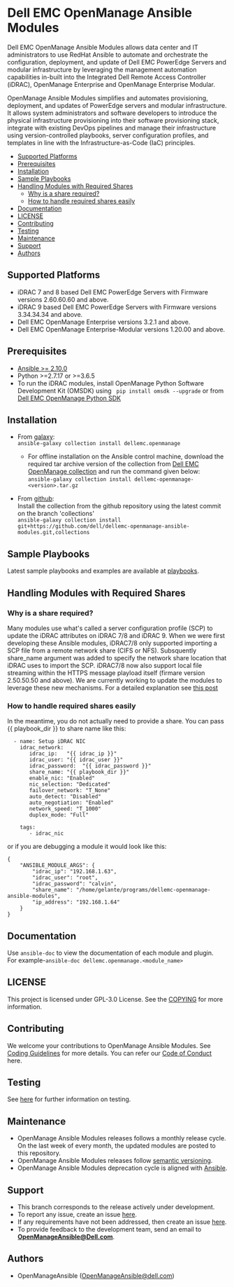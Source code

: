 # Dell EMC OpenManage Ansible Modules

Dell EMC OpenManage Ansible Modules allows data center and IT administrators to use RedHat Ansible to automate and orchestrate the configuration, deployment, and update of Dell EMC PowerEdge Servers and modular infrastructure by leveraging the management automation capabilities in-built into the Integrated Dell Remote Access Controller (iDRAC), OpenManage Enterprise and OpenManage Enterprise Modular.

OpenManage Ansible Modules simplifies and automates provisioning, deployment, and updates of PowerEdge servers and modular infrastructure. It allows system administrators and software developers to introduce the physical infrastructure provisioning into their software provisioning stack, integrate with existing DevOps pipelines and manage their infrastructure using version-controlled playbooks, server configuration profiles, and templates in line with the Infrastructure-as-Code (IaC) principles.

- [Supported Platforms](#supported-platforms)
- [Prerequisites](#prerequisites)
- [Installation](#installation)
- [Sample Playbooks](#sample-playbooks)
- [Handling Modules with Required Shares](#handling-modules-with-required-shares)
  - [Why is a share required?](#why-is-a-share-required)
  - [How to handle required shares easily](#how-to-handle-required-shares-easily)
- [Documentation](#documentation)
- [LICENSE](#license)
- [Contributing](#contributing)
- [Testing](#testing)
- [Maintenance](#maintenance)
- [Support](#support)
- [Authors](#authors)

## Supported Platforms
  * iDRAC 7 and 8 based Dell EMC PowerEdge Servers with Firmware versions 2.60.60.60 and above.
  * iDRAC 9 based Dell EMC PowerEdge Servers with Firmware versions 3.34.34.34 and above.
  * Dell EMC OpenManage Enterprise versions 3.2.1 and above.
  * Dell EMC OpenManage Enterprise-Modular versions 1.20.00 and above.

## Prerequisites
  * [Ansible >= 2.10.0](https://github.com/ansible/ansible)
  * Python >=2.7.17 or >=3.6.5
  * To run the iDRAC modules, install OpenManage Python Software Development
   Kit (OMSDK) using ``` pip install omsdk --upgrade``` or from 
   [Dell EMC OpenManage Python SDK](https://github.com/dell/omsdk)

## Installation

* From [galaxy](https://galaxy.ansible.com/dellemc/openmanage):  
```ansible-galaxy collection install dellemc.openmanage```

    - For offline installation on the Ansible control machine, download the required tar archive version of the collection from [Dell EMC OpenManage collection](https://galaxy.ansible.com/dellemc/openmanage) and run the command given below:  
      ```ansible-galaxy collection install dellemc-openmanage-<version>.tar.gz```

* From [github](https://github.com/dell/dellemc-openmanage-ansible-modules/tree/collections):  
Install the collection from the github repository using the latest commit on the branch 'collections'  
```ansible-galaxy collection install git+https://github.com/dell/dellemc-openmanage-ansible-modules.git,collections```

## Sample Playbooks
Latest sample playbooks and examples are available at [playbooks](https://github.com/dell/dellemc-openmanage-ansible-modules/tree/collections/playbooks).

## Handling Modules with Required Shares

### Why is a share required?

Many modules use what's called a server configuration profile (SCP) to update the iDRAC attributes on iDRAC 7/8 and iDRAC 9.
When we were first developing these Ansible modules, iDRAC7/8 only supported importing a SCP file from a remote 
network share (CIFS or NFS). Subsquently share_name argument was added to specify the network share location that
iDRAC uses to import the SCP. iDRAC7/8 now also support local file streaming within the HTTPS message playload itself
(firmare version 2.50.50.50 and above). We are currently working to update the modules to leverage these new mechanisms.
For a detailed explanation see [this post](https://github.com/dell/omsdk/blob/devel/docs/idrac.rst#prerequisites)

### How to handle required shares easily

In the meantime, you do not actually need to provide a share. You can pass {{ playbook_dir }} to share name like this:

      - name: Setup iDRAC NIC
        idrac_network:
           idrac_ip:   "{{ idrac_ip }}"
           idrac_user: "{{ idrac_user }}"
           idrac_password:  "{{ idrac_password }}"
           share_name: "{{ playbook_dir }}"
           enable_nic: "Enabled"
           nic_selection: "Dedicated"
           failover_network: "T_None"
           auto_detect: "Disabled"
           auto_negotiation: "Enabled"
           network_speed: "T_1000"
           duplex_mode: "Full"
    
        tags:
           - idrac_nic

or if you are debugging a module it would look like this:

    {
        "ANSIBLE_MODULE_ARGS": {
            "idrac_ip": "192.168.1.63",
            "idrac_user": "root",
            "idrac_password": "calvin",
            "share_name": "/home/gelante/programs/dellemc-openmanage-ansible-modules",
            "ip_address": "192.168.1.64"
        }
    }

## Documentation
Use `ansible-doc` to view the documentation of each module and plugin.  
For example-```ansible-doc dellemc.openmanage.<module_name>```  

## LICENSE
This project is licensed under GPL-3.0 License. See the [COPYING](https://github.com/dell/dellemc-openmanage-ansible-modules/tree/collections/COPYING.md) for more information.

## Contributing
We welcome your contributions to OpenManage Ansible Modules. See [Coding Guidelines](https://github.com/dell/dellemc-openmanage-ansible-modules/tree/collections/CODING_GUIDELINES.md) for more details.
You can refer our [Code of Conduct](https://github.com/dell/dellemc-openmanage-ansible-modules/tree/collections/CODE_OF_CONDUCT.md) here.

## Testing
See [here](https://github.com/dell/dellemc-openmanage-ansible-modules/tree/collections/tests/README.md) for further information on testing.

## Maintenance
  * OpenManage Ansible Modules releases follows a monthly release cycle. On the last week of every month, 
  the updated modules are posted to this repository.
  * OpenManage Ansible Modules releases follow [semantic versioning](https://semver.org/).
  * OpenManage Ansible Modules deprecation cycle is aligned with [Ansible](https://docs.ansible.com/ansible/latest/dev_guide/module_lifecycle.html).

## Support
  * This branch corresponds to the release actively under development.
  * To report any issue, create an issue [here](https://github.com/dell/dellemc-openmanage-ansible-modules/issues).
  * If any requirements have not been addressed, then create an issue [here](https://github.com/dell/dellemc-openmanage-ansible-modules/issues).
  * To provide feedback to the development team, send an email to **OpenManageAnsible@Dell.com**.

## Authors
  * OpenManageAnsible (OpenManageAnsible@dell.com)
